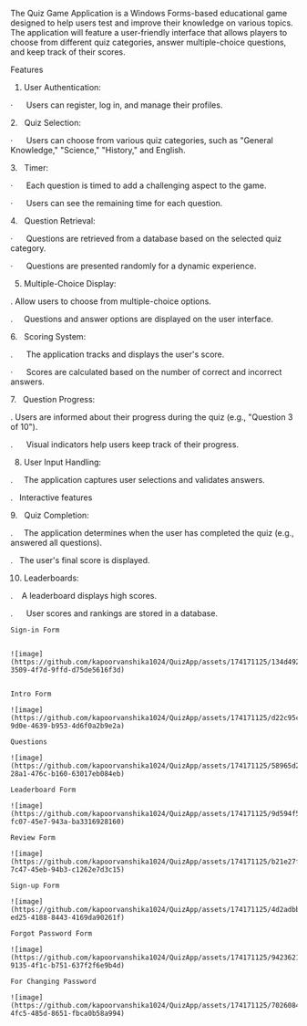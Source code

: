 The Quiz Game Application is a Windows Forms-based educational game designed to help users test and improve their knowledge on various topics. The application will feature a user-friendly interface that allows players to choose from different quiz categories, answer multiple-choice questions, and keep track of their scores.


Features


1. User Authentication:
   
·      Users can register, log in, and manage their profiles.

2.   Quiz Selection:

·      Users can choose from various quiz categories, such as "General Knowledge," "Science," "History," and English.

3.   Timer:

·      Each question is timed to add a challenging aspect to the game.

·      Users can see the remaining time for each question.

4.   Question Retrieval:

·      Questions are retrieved from a database based on the selected quiz category.

·      Questions are presented randomly for a dynamic experience.

5.   Multiple-Choice Display:
   
.     Allow users to choose from multiple-choice options.

.     Questions and answer options are displayed on the user interface.

6.   Scoring System:

.      The application tracks and displays the user's score.

·      Scores are calculated based on the number of correct and incorrect answers.

7.   Question Progress:

.      Users are informed about their progress during the quiz (e.g., "Question 3 of 10").

.      Visual indicators help users keep track of their progress.

8.   User Input Handling:
   
.     The application captures user selections and validates answers.

.     Interactive features

9.   Quiz Completion:

.     The application determines when the user has completed the quiz (e.g., answered all questions).

.     The user's final score is displayed.

10. Leaderboards:
    
.      A leaderboard displays high scores.

.      User scores and rankings are stored in a database.

    Sign-in Form
    
    
    ![image](https://github.com/kapoorvanshika1024/QuizApp/assets/174171125/134d4929-3509-4f7d-9ffd-d75de5616f3d)
    

    Intro Form

    ![image](https://github.com/kapoorvanshika1024/QuizApp/assets/174171125/d22c95cc-9d0e-4639-b953-4d6f0a2b9e2a)

    Questions

    ![image](https://github.com/kapoorvanshika1024/QuizApp/assets/174171125/58965d22-28a1-476c-b160-63017eb084eb)

    Leaderboard Form

    ![image](https://github.com/kapoorvanshika1024/QuizApp/assets/174171125/9d594f5d-fc07-45e7-943a-ba3316928160)

    Review Form

    ![image](https://github.com/kapoorvanshika1024/QuizApp/assets/174171125/b21e27fb-7c47-45eb-94b3-c1262e7d3c15)

    Sign-up Form

    ![image](https://github.com/kapoorvanshika1024/QuizApp/assets/174171125/4d2adbb1-ed25-4188-8443-4169da90261f)

    Forgot Password Form

    ![image](https://github.com/kapoorvanshika1024/QuizApp/assets/174171125/9423621e-9135-4f1c-b751-637f2f6e9b4d)

    For Changing Password

    ![image](https://github.com/kapoorvanshika1024/QuizApp/assets/174171125/70260843-4fc5-485d-8651-fbca0b58a994)









